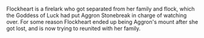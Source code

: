 Flockheart is a firelark who got separated from her family and flock, which the Goddess of Luck had put Aggron Stonebreak in charge of watching over. For some reason Flockheart ended up being Aggron's mount after she got lost, and is now trying to reunited with her family.
